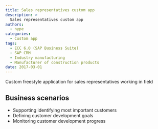 ```yaml
---
title: Sales representatives custom app
description: >
  Sales representatives custom app
authors:
  - nype
categories:
  - Custom app
tags:
  - ECC 6.0 (SAP Business Suite)
  - SAP CRM
  - Industry manufacturing
  - Manufacturer of construction products
date: 2017-03-01
---
```


<!-- more -->

Custom freestyle application for sales representatives working in field

## Business scenarios
- Supporting identifying most important customers
- Defining customer development goals
- Monitoring customer development progress



